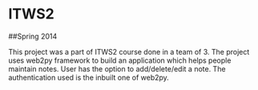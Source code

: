# ITWS2
##Spring 2014

This project was a part of ITWS2 course done in a team of 3. The project uses web2py framework to build an application which helps people maintain notes. User has the option to add/delete/edit a note. The authentication used is the inbuilt one of web2py. 

